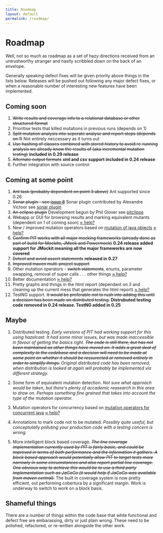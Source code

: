```yaml
---
title: Roadmap
layout: default
permalink: /roadmap/
---
```


# Roadmap

Well, not so much as roadmap as a set of hazy directions received from an untrustworthy
stranger and hastly scribbled down on the back of an envelope.

Generally speaking defect fixes will be given priority above things in the lists below. Releases will be pushed out following any major defect fixes, or
when a reasonable number of interesting new features have been implemented.

## Coming soon

1. <del>Write results and coverage info to a relational database or other structured format</del>
2. Prioritise tests that killed mutations in previous runs (depends on 1)
3. <del>Split mutation analysis into seperate analyse and report steps (depends on 1)</del> Not entirely neccessary as it turns out
4. <del>Use hashing of classes combined with stored history to avoid re-running analysis we already know the results of (aka incremental mutation testing)</del> **included in 0.29 release**
5. <del>Alternate output formats</del> **xml and csv support included in 0.24 release**
6. Further integration with source control

## Coming at some point

1. <del>Ant task (probably dependent on point 3 above)</del> Ant supported since 0.26 
2. <del>Sonar plugin - see <a href="http://code.google.com/p/pitestrunner/issues/detail?id=8">issue 8</a></del> Sonar plugin contributed by Alexandre Victoor see [sonar plugin](http://docs.codehaus.org/display/SONAR/Pitest)
3. <del>An eclipse plugin</del> Development begun by Phil Glover see [pitclipse](https://github.com/philglover/pitclipse)
4. Webapp or GUI for browsing results and marking equivalent mutants (dependent on 1 of coming soon) [&asymp; help?](/how_to_help/)
5. New / improved mutation operators based on [mutation of java objects](http://www.cs.colostate.edu/~bieman/Pubs/AlexanderBiemanGhoshJiISSRE02.pdf) [&asymp; help?](/how_to_help/)
6. <del>Confirm PIT works with all major mocking frameworks (already done as part of build for Mockito, JMock and Powermock)</del> **0.24 release added support for JMockit meaning all the major frameworks are now covered**
7. <del>Detect and avoid assert statements</del> **released in 0.27**
8. <del>Improved maven multi-project support</del>
9. Other mutation operators - <del>switch statements</del>, enums, parameter swapping, removal of super calls . . . other things [&asymp; help?](/how_to_help/)
10. Better documentation [&asymp; help?](/how_to_help/)
11. Pretty graphs and things in the html report (dependant on 3 and cleaning up the current mess that generates the html report) [&asymp; help?](/how_to_help/)
12. TestNG support. <del>It would be preferable not to rush into adding this until a decision has been made on distributed testing.</del> **Distrubuted testing code removed in 0.24 release. TestNG added in 0.25**

## Maybe

1. Distributed testing. *Early versions of PIT had working support for this using hazelcast. It had some minor issues, but was made inaccessible in favour of getting the basics
right. <del>The code is still there, but has not been maintained as other things have moved on. It adds a great deal of complexity to the codebase and a decision
will need to be made at some point on whether it should be ressurected or removed entirely in order to simplify things.</del> Original distributed code has been removed, when distribution is looked at again will probably be implemented via different strategy.*

2. Some form of equivalent mutation detection. *Not sure what approach would be taken, but there's plenty of accademic reasearch in this area to draw on. Perhaps something fine grained
that takes into account the type of the mutation operator.*

3. Mutation operators for concurrency based on [mutation operators for concurrent java](http://www.cs.queensu.ca/~cordy/Papers/BCD_ConcOps_Mutation06.pdf) [&asymp; help?](/how_to_help/)

4. Annotations to mark code not to be mutated. *Possibly quite useful, but conceptutally polluting your production code with a testing concern is wrong.*

5. More intelligent block based coverage. <del>*The line coverage implementation currently used by PIT is fairly basic, and could be improved in terms of both performance and the information it gathers. A block based approach would potentially allow PIT to target tests more
narrowly in some circumstances and also report partial line coverage. One obvious way to achieve this would be to use
a third party implementation such as JaCoCo (it would help if JaCoCo was available from maven central).*</del> The built in coverage system is now pretty efficient, out performing cobertura by a significant margin. Work is underway to switch to work on a block basis.

## Shameful things

There are a number of things within the code base that while functional and defect free are embarassing, dirty or just plain wrong. These need to be polished, refactored, or re-written alongside the other work.

